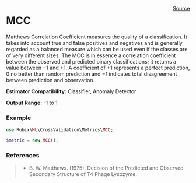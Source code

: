 <span style="float:right;"><a href="https://github.com/RubixML/RubixML/blob/master/src/CrossValidation/Metrics/MCC.php">Source</a></span>

# MCC
Matthews Correlation Coefficient measures the quality of a classification. It takes into account true and false positives and negatives and is generally regarded as a balanced measure which can be used even if the classes are of very different sizes. The MCC is in essence a correlation coefficient between the observed and predicted binary classifications; it returns a value between −1 and +1. A coefficient of +1 represents a perfect prediction, 0 no better than random prediction and −1 indicates total disagreement between prediction and observation.

**Estimator Compatibility:** Classifier, Anomaly Detector

**Output Range:** -1 to 1

### Example
```php
use Rubix\ML\CrossValidation\Metrics\MCC;

$metric = new MCC();
```

### References
>- B. W. Matthews. (1975). Decision of the Predicted and Observed Secondary Structure of T4 Phage Lysozyme.